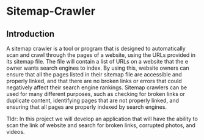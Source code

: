 # Sitemap-Crawler
## Introduction
A sitemap crawler is a tool or program that is designed to automatically scan and crawl through the pages of a website, using the URLs provided in its sitemap file. The file will contain a list of URLs on a website that the e owner wants search engines to index. By using this, website owners can ensure that all the pages listed in their sitemap file are accessible and properly linked, and that there are no broken links or errors that could negatively affect their search engine rankings. Sitemap crawlers can be used for many different purposes, such as checking for broken links or duplicate content, identifying pages that are not properly linked, and ensuring that all pages are properly indexed by search engines. 

Tldr: In this project we will develop an application that will have the ability to scan the link of website and search for broken links, corrupted photos, and videos.
